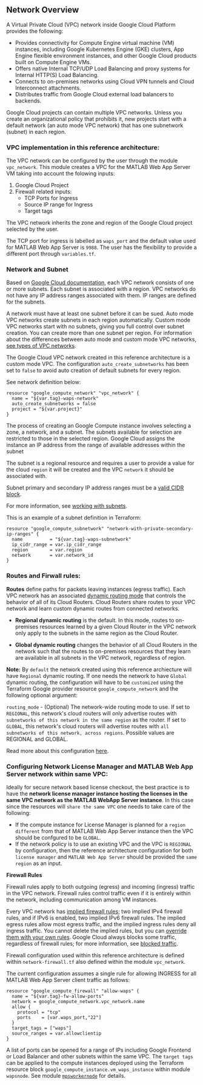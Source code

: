 ## Network Overview

A Virtual Private Cloud (VPC) network inside Google Cloud Platform provides the following:

* Provides connectivity for Compute Engine virtual machine (VM) instances, including Google Kubernetes Engine (GKE) clusters, App Engine flexible environment instances, and other Google Cloud products built on Compute Engine VMs.
* Offers native Internal TCP/UDP Load Balancing and proxy systems for Internal HTTP(S) Load Balancing.
* Connects to on-premises networks using Cloud VPN tunnels and Cloud Interconnect attachments.
* Distributes traffic from Google Cloud external load balancers to backends.

Google Cloud projects can contain multiple VPC networks. Unless you create an organizational policy that prohibits it, new projects start with a default network (an auto mode VPC network) that has one subnetwork (subnet) in each region.

### VPC implementation in this reference architecture:

The VPC network can be configured by the user through the module `vpc_network`. This module creates a VPC for the MATLAB Web App Server VM taking into account the folowing inputs:
1. Google Cloud Project
2. Firewall related inputs:
   * TCP Ports for Ingress
   * Source IP range for Ingress
   * Target tags

The VPC network inherits the zone and region of the Google Cloud project selected by the user.

The TCP port for ingress is labelled as `waps_port` and the default value used for MATLAB Web App Server is `9988`. The user has the flexibility to provide a different port through `variables.tf`.

### Network and Subnet

Based on [Google Cloud documentation](https://cloud.google.com/vpc/docs/vpc), each VPC network consists of one or more subnets. Each subnet is associated with a region. VPC networks do not have any IP address ranges associated with them. IP ranges are defined for the subnets.

A network must have at least one subnet before it can be sued. Auto mode VPC networks create subnets in each region automatically. Custom mode VPC networks start with no subnets, giving you full control over subnet creation. You can create more than one subnet per region. For information about the differences between auto mode and custom mode VPC networks, [see types of VPC networks](https://cloud.google.com/vpc/docs/vpc#subnet-ranges).

The Google Cloud VPC network created in this reference architecture is a custom mode VPC. The configuration `auto_create_subnetworks` has been set to `false` to avoid auto creation of default subnets for every region.

See network definition below:

```
resource "google_compute_network" "vpc_network" {
  name = "${var.tag}-waps-network"
  auto_create_subnetworks = false
  project = "${var.project}"
}
```

The process of creating an Google Compute instance involves selecting a zone, a network, and a subnet. The subnets available for selection are restricted to those in the selected region. Google Cloud assigns the instance an IP address from the range of available addresses within the subnet

The subnet is a regional resource and requires a user to provide a value for the cloud `region` it will be created and the VPC `network` it should be associated with. 

Subnet primary and secondary IP address ranges must be a [valid CIDR block](https://cloud.google.com/vpc/docs/vpc#valid-ranges).

For more information, see [working with subnets](https://cloud.google.com/vpc/docs/using-vpc#subnet-rules).

This is an example of a subnet definition in Terraform:

```
resource "google_compute_subnetwork" "network-with-private-secondary-ip-ranges" {
  name          = "${var.tag}-waps-subnetwork"
  ip_cidr_range = var.ip_cidr_range
  region        = var.region
  network       = var.network_id
}

```

### Routes and Firwall rules:

**Routes** define paths for packets leaving instances (egress traffic). Each VPC network has an associated [dynamic routing mode](https://cloud.google.com/vpc/docs/vpc#routing_for_hybrid_networks) that controls the behavior of all of its Cloud Routers. Cloud Routers share routes to your VPC network and learn custom dynamic routes from connected networks.

* **Regional dynamic routing** is the default. In this mode, routes to on-premises resources learned by a given Cloud Router in the VPC network only apply to the subnets in the same region as the Cloud Router.

* **Global dynamic routing** changes the behavior of all Cloud Routers in the network such that the routes to on-premises resources that they learn are available in all subnets in the VPC network, regardless of region.

**Note:** 
By `default` the network created using this reference archiecture will have `Regional` dynamic routing. If one needs the network to have `Global` dynamic routing, the configuration will have to be `customized` using the Terraform Google provider resource `google_compute_network` and the following optional argument:

`routing_mode` - (Optional) The network-wide routing mode to use. If set to `REGIONAL`, this network's cloud routers will only advertise routes with `subnetworks of this network in the same region` as the router. If set to `GLOBAL`, this network's cloud routers will advertise routes with `all subnetworks of this network, across regions`. Possible values are REGIONAL and GLOBAL.

Read more about this configuration [here](https://registry.terraform.io/providers/hashicorp/google/latest/docs/resources/compute_network).

### Configuring Network License Manager and MATLAB Web App Server network within same VPC:

Ideally for secure network based license checkout, the best practice is to have the **network license manager instance hosting the licenses in the same VPC network as the MATLAB WebApp Server instance**. In this case since the resources will `share the same VPC` one needs to take care of the following:

* If the compute instance for License Manager is planned for a `region different` from that of MATLAB Web App Server instance then the VPC should be confgured to be `GLOBAL`.
* If the network policy is to use an existing VPC and the VPC is `REGIONAL` by configuration, then the reference architecture configuration for both `license manager` and `MATLAB Web App Server` should be provided the `same region` as an input.

**Firewall Rules**

Firewall rules apply to both outgoing (egress) and incoming (ingress) traffic in the VPC network. Firewall rules control traffic even if it is entirely within the network, including communication among VM instances.

Every VPC network has [implied firewall rules](https://cloud.google.com/vpc/docs/firewalls#default_firewall_rules); two implied IPv4 firewall rules, and if IPv6 is enabled, two implied IPv6 firewall rules. The implied egress rules allow most egress traffic, and the implied ingress rules deny all ingress traffic. You cannot delete the implied rules, but you can [override them with your own rules](https://cloud.google.com/vpc/docs/using-firewalls). Google Cloud always blocks some traffic, regardless of firewall rules; for more information, see [blocked traffic](https://cloud.google.com/vpc/docs/firewalls#blockedtraffic).

Firewall configuration used within this reference architecture is defined within `network-firewall.tf` also defined within the module `vpc_network`.

The current configuration assumes a single rule for allowing INGRESS for all MATLAB Web App Server client traffic as follows:
```
resource "google_compute_firewall" "allow-waps" {
  name = "${var.tag}-fw-allow-ports"
  network = google_compute_network.vpc_network.name
  allow {
    protocol = "tcp"
    ports    = [var.waps_port,"22"]
  }
  target_tags = ["waps"]
  source_ranges = var.allowclientip
}
```
A list of ports can be opened for a range of IPs including Google Frontend or Load Balancer and other subnets within the same VPC. The `target tags` can be applied to the compute instances deployed using the Terraform resource block `google_compute_instance.vm_waps_instance` within module `wapsnode`. See module [`mpsworkernode`](../Software/modules/wapsnode/main.tf) for details.

[//]: #  (Copyright 2022 The MathWorks, Inc.)
